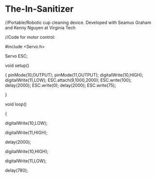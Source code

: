 # The-In-Sanitizer
//Portable/Robotic cup cleaning device. Developed with Seamus Graham and Kenny Nguyen at Virginia Tech

//Code for motor control:

#include <Servo.h>

Servo ESC;

void setup()

{
  pinMode(10,OUTPUT);
  pinMode(11,OUTPUT);
  digitalWrite(10,HIGH);
  digitalWrite(11,LOW);
  ESC.attach(9,1000,2000);
  ESC.write(100);
  delay(2000);
  ESC.write(0);
  delay(2000);
  ESC.write(75);

}

void loop()

{


 digitalWrite(10,LOW);

 digitalWrite(11,HIGH);

 delay(2000);
 
 digitalWrite(10,HIGH);

 digitalWrite(11,LOW);
 
 delay(780);
